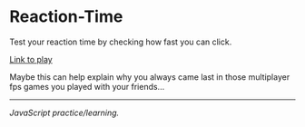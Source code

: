 # Reaction-Time
Test your reaction time by checking how fast you can click. 

[Link to play](http://f1race.net23.net/reactiontime/)
 

Maybe this can help explain why you always came last in those multiplayer fps games you played with your friends... 

---
 *JavaScript practice/learning.*
